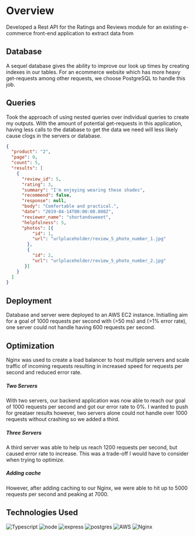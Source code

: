 # Overview

Developed a Rest API for the Ratings and Reviews module for an existing e-commerce front-end application to extract data from

## Database

A sequel database gives the ability to improve our look up times by creating indexes in our tables. For an ecommerce website which has more heavy get-requests among other requests, we choose PostgreSQL to handle this job.


## Queries

Took the approach of using nested queries over individual queries to create my outputs. With the amount of potential get-requests in this application, having less calls to the database to get the data we need will less likely cause clogs in the servers or database.

```json
{
  "product": "2",
  "page": 0,
  "count": 5,
  "results": [
    {
      "review_id": 5,
      "rating": 3,
      "summary": "I'm enjoying wearing these shades",
      "recommend": false,
      "response": null,
      "body": "Comfortable and practical.",
      "date": "2019-04-14T00:00:00.000Z",
      "reviewer_name": "shortandsweeet",
      "helpfulness": 5,
      "photos": [{
          "id": 1,
          "url": "urlplaceholder/review_5_photo_number_1.jpg"
        },
        {
          "id": 2,
          "url": "urlplaceholder/review_5_photo_number_2.jpg"
       }]
    }
  ]
}
```

## Deployment
Database and server were deployed to an AWS EC2 instance. Initialling aim for a goal of 1000 requests per second with (>50 ms) and (>1% error rate), one server could not handle having 600 requests per second.

## Optimization
Nginx was used to create a load balancer to host multiple servers and scale traffic of incoming requests resulting in increased speed for requests per second and reduced error rate.

##### Two Servers #####
With two servers, our backend application was now able to reach our goal of 1000 requests per second and got our error rate to 0%. I wanted to push for greataer results however, two servers alone could not handle over 1000 requests without crashing so we added a third.

##### Three Servers #####
A third server was able to help us reach 1200 requests per second, but caused error rate to increase. This was a trade-off I would have to consider when trying to optimize.

##### Adding cache #####
However, after adding caching to our Nginx, we were able to hit up to 5000 requests per second and peaking at 7000.

## Technologies Used

![Typescript](https://img.shields.io/badge/TypeScript-007ACC?style=for-the-badge&logo=typescript&logoColor=white) ![node](https://img.shields.io/badge/Node.js-43853D?style=for-the-badge&logo=node.js&logoColor=white) ![express](https://img.shields.io/badge/Express.js-000000?style=for-the-badge&logo=express&logoColor=white) ![postgres](https://img.shields.io/badge/PostgreSQL-316192?style=for-the-badge&logo=postgresql&logoColor=white) ![AWS](https://img.shields.io/badge/AWS-%23FF9900.svg?style=for-the-badge&logo=amazon-aws&logoColor=white) ![Nginx](https://img.shields.io/badge/nginx-%23009639.svg?style=for-the-badge&logo=nginx&logoColor=white)
